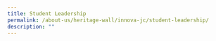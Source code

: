 ```yaml
---
title: Student Leadership
permalink: /about-us/heritage-wall/innova-jc/student-leadership/
description: ""
---
```

